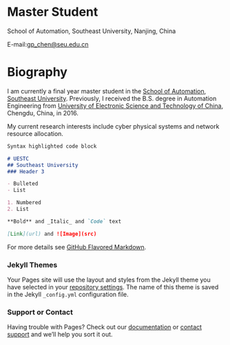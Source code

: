 # Master Student
 School of Automation, Southeast University, Nanjing, China
 
 E-mail:gp_chen@seu.edu.cn

# Biography
 I am currently a final year master student in the [School of Automation](http://automation.seu.edu.cn/), [Southeast University](http://www.seu.edu.cn/). Previously, I received the B.S. degree in Automation Engineering from [University of Electronic Science and Technology of China](https://www.uestc.edu.cn/), Chengdu, China, in 2016. 
 
 My current research interests include cyber physical systems and network resource allocation.


```markdown
Syntax highlighted code block

# UESTC
## Southeast University
### Header 3

- Bulleted
- List

1. Numbered
2. List

**Bold** and _Italic_ and `Code` text

[Link](url) and ![Image](src)
```

For more details see [GitHub Flavored Markdown](https://guides.github.com/features/mastering-markdown/).

### Jekyll Themes

Your Pages site will use the layout and styles from the Jekyll theme you have selected in your [repository settings](https://github.com/GP-Chen/GongpuChen.github-com/settings). The name of this theme is saved in the Jekyll `_config.yml` configuration file.

### Support or Contact

Having trouble with Pages? Check out our [documentation](https://help.github.com/categories/github-pages-basics/) or [contact support](https://github.com/contact) and we’ll help you sort it out.
